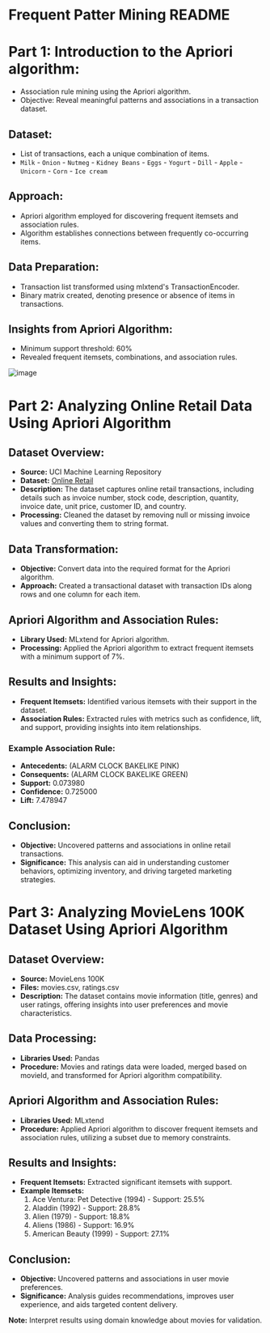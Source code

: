 # Frequent Patter Mining README

# Part 1: Introduction to the Apriori algorithm:
- Association rule mining using the Apriori algorithm.
- Objective: Reveal meaningful patterns and associations in a transaction dataset.

## Dataset:
- List of transactions, each a unique combination of items.
- `Milk` - `Onion` - `Nutmeg` - `Kidney Beans` - `Eggs` - `Yogurt` - `Dill` - `Apple` - `Unicorn` - `Corn` - `Ice cream`

## Approach:
- Apriori algorithm employed for discovering frequent itemsets and association rules.
- Algorithm establishes connections between frequently co-occurring items.

## Data Preparation:
- Transaction list transformed using mlxtend's TransactionEncoder.
- Binary matrix created, denoting presence or absence of items in transactions.

## Insights from Apriori Algorithm:
- Minimum support threshold: 60%
- Revealed frequent itemsets, combinations, and association rules.

![image](https://github.com/CSheppardCodes/Study-of-Data-Science/assets/78242653/da36c916-b5b2-4b61-abac-bf24a99e8d48)







# Part 2: Analyzing Online Retail Data Using Apriori Algorithm

## Dataset Overview:
- **Source:** UCI Machine Learning Repository
- **Dataset:** [Online Retail](https://archive.ics.uci.edu/ml/datasets/online+retail)
- **Description:** The dataset captures online retail transactions, including details such as invoice number, stock code, description, quantity, invoice date, unit price, customer ID, and country.
- **Processing:** Cleaned the dataset by removing null or missing invoice values and converting them to string format.

## Data Transformation:
- **Objective:** Convert data into the required format for the Apriori algorithm.
- **Approach:** Created a transactional dataset with transaction IDs along rows and one column for each item.

## Apriori Algorithm and Association Rules:
- **Library Used:** MLxtend for Apriori algorithm.
- **Processing:** Applied the Apriori algorithm to extract frequent itemsets with a minimum support of 7%.

## Results and Insights:
- **Frequent Itemsets:** Identified various itemsets with their support in the dataset.
- **Association Rules:** Extracted rules with metrics such as confidence, lift, and support, providing insights into item relationships.

### Example Association Rule:
- **Antecedents:** (ALARM CLOCK BAKELIKE PINK)
- **Consequents:** (ALARM CLOCK BAKELIKE GREEN)
- **Support:** 0.073980
- **Confidence:** 0.725000
- **Lift:** 7.478947

## Conclusion:
- **Objective:** Uncovered patterns and associations in online retail transactions.
- **Significance:** This analysis can aid in understanding customer behaviors, optimizing inventory, and driving targeted marketing strategies.



# Part 3: Analyzing MovieLens 100K Dataset Using Apriori Algorithm

## Dataset Overview:
- **Source:** MovieLens 100K
- **Files:** movies.csv, ratings.csv
- **Description:** The dataset contains movie information (title, genres) and user ratings, offering insights into user preferences and movie characteristics.

## Data Processing:
- **Libraries Used:** Pandas
- **Procedure:** Movies and ratings data were loaded, merged based on movieId, and transformed for Apriori algorithm compatibility.

## Apriori Algorithm and Association Rules:
- **Libraries Used:** MLxtend
- **Procedure:** Applied Apriori algorithm to discover frequent itemsets and association rules, utilizing a subset due to memory constraints.

## Results and Insights:
- **Frequent Itemsets:** Extracted significant itemsets with support.
- **Example Itemsets:**
  1. Ace Ventura: Pet Detective (1994) - Support: 25.5%
  2. Aladdin (1992) - Support: 28.8%
  3. Alien (1979) - Support: 18.8%
  4. Aliens (1986) - Support: 16.9%
  5. American Beauty (1999) - Support: 27.1%

## Conclusion:
- **Objective:** Uncovered patterns and associations in user movie preferences.
- **Significance:** Analysis guides recommendations, improves user experience, and aids targeted content delivery.

**Note:** Interpret results using domain knowledge about movies for validation.
